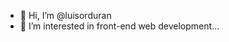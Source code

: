 - 👋 Hi, I’m @luisorduran
- 👀 I’m interested in front-end web development...

<!---
luisorduran/luisorduran is a ✨ special ✨ repository because its `README.md` (this file) appears on your GitHub profile.
You can click the Preview link to take a look at your changes.
--->
